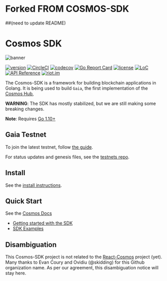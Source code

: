 # Forked FROM COSMOS-SDK 
##(need to update README)

# Cosmos SDK
![banner](docs/graphics/cosmos-sdk-image.png)

[![version](https://img.shields.io/github/tag/cosmos/cosmos-sdk.svg)](https://github.com/cosmos/cosmos-sdk/releases/latest)
[![CircleCI](https://circleci.com/gh/cosmos/cosmos-sdk/tree/master.svg?style=shield)](https://circleci.com/gh/cosmos/cosmos-sdk/tree/master)
[![codecov](https://codecov.io/gh/cosmos/cosmos-sdk/branch/master/graph/badge.svg)](https://codecov.io/gh/cosmos/cosmos-sdk)
[![Go Report Card](https://goreportcard.com/badge/github.com/cosmos/cosmos-sdk)](https://goreportcard.com/report/github.com/cosmos/cosmos-sdk)
[![license](https://img.shields.io/github/license/cosmos/cosmos-sdk.svg)](https://github.com/cosmos/cosmos-sdk/blob/master/LICENSE)
[![LoC](https://tokei.rs/b1/github/cosmos/cosmos-sdk)](https://github.com/cosmos/cosmos-sdk)
[![API Reference](https://godoc.org/github.com/cosmos/cosmos-sdk?status.svg
)](https://godoc.org/github.com/cosmos/cosmos-sdk)
[![riot.im](https://img.shields.io/badge/riot.im-JOIN%20CHAT-green.svg)](https://riot.im/app/#/room/#cosmos-sdk:matrix.org)

The Cosmos-SDK is a framework for building blockchain applications in Golang.
It is being used to build `Gaia`, the first implementation of the [Cosmos Hub](https://cosmos.network/docs/),

**WARNING**: The SDK has mostly stabilized, but we are still making some
breaking changes.

**Note**: Requires [Go 1.10+](https://golang.org/dl/)

## Gaia Testnet

To join the latest testnet, follow 
[the guide](./docs/getting-started/join-testnet.md).

For status updates and genesis files, see the
[testnets repo](https://github.com/cosmos/testnets).

## Install

See the 
[install instructions](./docs/getting-started/installation.md).

## Quick Start

See the [Cosmos Docs](https://cosmos.network/docs/)

- [Getting started with the SDK](./docs/sdk/core/intro.md)
- [SDK Examples](/examples)

## Disambiguation

This Cosmos-SDK project is not related to the [React-Cosmos](https://github.com/react-cosmos/react-cosmos) project (yet). Many thanks to Evan Coury and Ovidiu (@skidding) for this Github organization name. As per our agreement, this disambiguation notice will stay here.
